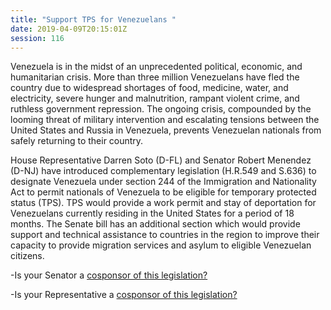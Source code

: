 ```yaml
---
title: "Support TPS for Venezuelans "
date: 2019-04-09T20:15:01Z
session: 116
---
```

Venezuela is in the midst of an unprecedented political, economic, and humanitarian crisis. More than three million Venezuelans have fled the country due to widespread shortages of food, medicine, water, and electricity, severe hunger and malnutrition, rampant violent crime, and ruthless government repression. The ongoing crisis, compounded by the looming threat of military intervention and escalating tensions between the United States and Russia in Venezuela, prevents Venezuelan nationals from safely returning to their country.

House Representative Darren Soto (D-FL) and Senator Robert Menendez (D-NJ) have introduced complementary legislation (H.R.549 and S.636) to designate Venezuela under section 244 of the Immigration and Nationality Act to permit nationals of Venezuela to be eligible for temporary protected status (TPS). TPS would provide a work permit and stay of deportation for Venezuelans currently residing in the United States for a period of 18 months. The Senate bill has an additional section which would provide support and technical assistance to countries in the region to improve their capacity to provide migration services and asylum to eligible Venezuelan citizens.

-Is your Senator a [cosponsor of this legislation?](https://www.congress.gov/bill/116th-congress/senate-bill/636/cosponsors)

-Is your Representative a [cosponsor of this legislation?](https://www.congress.gov/bill/116th-congress/house-bill/549/cosponsors)  
